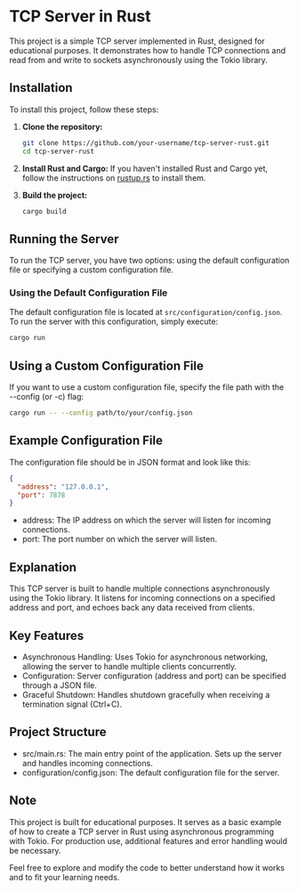 # TCP Server in Rust

This project is a simple TCP server implemented in Rust, designed for educational purposes. It demonstrates how to handle TCP connections and read from and write to sockets asynchronously using the Tokio library.

## Installation

To install this project, follow these steps:

1. **Clone the repository:**
    ```sh
    git clone https://github.com/your-username/tcp-server-rust.git
    cd tcp-server-rust
    ```

2. **Install Rust and Cargo:**
   If you haven't installed Rust and Cargo yet, follow the instructions on [rustup.rs](https://rustup.rs/) to install them.

3. **Build the project:**
    ```sh
    cargo build
    ```

## Running the Server

To run the TCP server, you have two options: using the default configuration file or specifying a custom configuration file.

### Using the Default Configuration File

The default configuration file is located at `src/configuration/config.json`. To run the server with this configuration, simply execute:

```sh
cargo run
```

## Using a Custom Configuration File
If you want to use a custom configuration file, specify the file path with the --config (or -c) flag:
```sh
cargo run -- --config path/to/your/config.json
```

## Example Configuration File
The configuration file should be in JSON format and look like this:
```json
{
  "address": "127.0.0.1",
  "port": 7878
}
```
- address: The IP address on which the server will listen for incoming connections.
- port: The port number on which the server will listen.

## Explanation
This TCP server is built to handle multiple connections asynchronously using the Tokio library. It listens for incoming connections on a specified address and port, and echoes back any data received from clients.

## Key Features
- Asynchronous Handling: Uses Tokio for asynchronous networking, allowing the server to handle multiple clients concurrently.
- Configuration: Server configuration (address and port) can be specified through a JSON file.
- Graceful Shutdown: Handles shutdown gracefully when receiving a termination signal (Ctrl+C).

## Project Structure
- src/main.rs: The main entry point of the application. Sets up the server and handles incoming connections.
- configuration/config.json: The default configuration file for the server.

## Note
This project is built for educational purposes. It serves as a basic example of how to create a TCP server in Rust using asynchronous programming with Tokio. For production use, additional features and error handling would be necessary.

Feel free to explore and modify the code to better understand how it works and to fit your learning needs.
